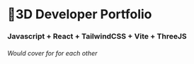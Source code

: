 # 🚀3D Developer Portfolio

### Javascript + React + TailwindCSS + Vite + ThreeJS
###### Would cover for for each other
